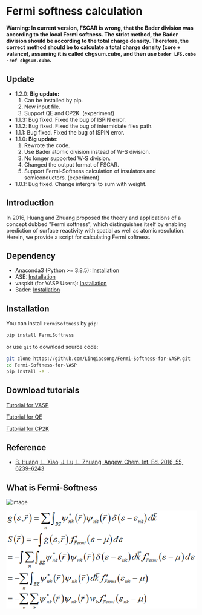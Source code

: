 # Fermi softness calculation

**Warning: In current version, FSCAR is wrong, that the Bader division was according to the local Fermi softness. The strict method, the Bader division should be according to the total charge density. Therefore, the correct method should be to calculate a total charge density (core + valance), assuming it is called chgsum.cube, and then use ```bader LFS.cube -ref chgsum.cube```.**


## Update
* 1.2.0: **Big update:** 
    1. Can be installed by pip.
    2. New input file.
    3. Support QE and CP2K. (experiment)
* 1.1.3: Bug fixed. Fixed the bug of ISPIN error.
* 1.1.2: Bug fixed. Fixed the bug of intermidiate files path.
* 1.1.1: Bug fixed. Fixed the bug of ISPIN error.
* 1.1.0: **Big update:** 
    1. Rewrote the code.
    2. Use Bader atomic division instead of W-S division. 
    3. No longer supported W-S division. 
    4. Changed the output format of FSCAR. 
    5. Support Fermi-Softness calculation of insulators and semiconductors. (experiment) 
* 1.0.1: Bug fixed. Change intergral to sum with weight.

## Introduction
In 2016, Huang and Zhuang proposed the theory and applications of a concept dubbed "Fermi softness", which distinguishes itself by enabling prediction of surface reactivity with spatial as well as atomic resolution. Herein, we provide a script for calculating Fermi softness.

## Dependency
* Anaconda3 (Python >= 3.8.5): [Installation](https://www.anaconda.com/products/individual#Downloads)
* ASE: [Installation](https://wiki.fysik.dtu.dk/ase/install.html)
* vaspkit (for VASP Users): [Installation](https://vaspkit.com/installation.html)
* Bader: [Installation](http://theory.cm.utexas.edu/henkelman/code/bader/)

## Installation

You can install ```FermiSoftness``` by ```pip```:
```bash
pip install FermiSoftness
```
or use ```git``` to download source code:
```bash
git clone https://github.com/Linqiaosong/Fermi-Softness-for-VASP.git
cd Fermi-Softness-for-VASP
pip install -e .
```

## Download tutorials
[Tutorial for VASP](https://github.com/Linqiaosong/fermi-softness/releases/download/1.2.0/tutorial-vasp.pdf)


[Tutorial for QE](https://github.com/Linqiaosong/fermi-softness/releases/download/1.2.0/tutorial-qe.pdf)


[Tutorial for CP2K](https://github.com/Linqiaosong/fermi-softness/releases/download/1.2.0/tutorial-cp2k.pdf)

## Reference
* [B. Huang, L. Xiao, J. Lu, L. Zhuang, Angew. Chem. Int. Ed. 2016, 55, 6239–6243](https://onlinelibrary.wiley.com/doi/abs/10.1002/ange.201601824)

## What is Fermi-Softness

![image](https://github.com/Linqiaosong/fermi-softness/blob/main/img/img.jpg)


![image](https://github.com/Linqiaosong/Fermi-Softness-for-VASP/blob/main/img/img2.png)
